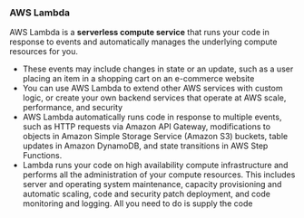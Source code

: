 ### AWS Lambda

AWS Lambda is a **serverless compute service** that runs your code in response to events and automatically manages the underlying compute resources for you. 

* These events may include changes in state or an update, such as a user placing an item in a shopping cart on an e-commerce website
* You can use AWS Lambda to extend other AWS services with custom logic, or create your own backend services that operate at AWS scale, performance, and security
* AWS Lambda automatically runs code in response to multiple events, such as HTTP requests via Amazon API Gateway, modifications to objects in Amazon Simple Storage Service (Amazon S3) buckets, table updates in Amazon DynamoDB, and state transitions in AWS Step Functions.
* Lambda runs your code on high availability compute infrastructure and performs all the administration of your compute resources. This includes server and operating system maintenance, capacity provisioning and automatic scaling, code and security patch deployment, and code monitoring and logging. All you need to do is supply the code

